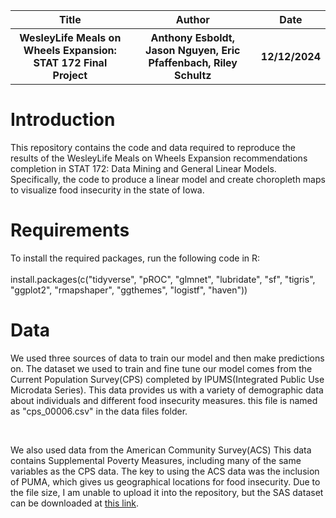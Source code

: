 <table>
  <tr>
    <th>Title</th>
    <th>Author</th>
    <th>Date</th>
  </tr>
  <tr>
    <th>WesleyLife Meals on Wheels Expansion: STAT 172 Final Project</th>
    <th>Anthony Esboldt, Jason Nguyen, Eric Pfaffenbach, Riley Schultz</th>
    <th>12/12/2024</th>
  </tr>
</table>
<h1>Introduction</h1>
<p>This repository contains the code and data required to reproduce the results of the WesleyLife Meals on Wheels Expansion recommendations completion in STAT 172: Data Mining and General Linear Models. Specifically, the code to produce a linear model and create choropleth maps to visualize food insecurity in the state of Iowa.</p>
<h1>Requirements</h1>
<p>To install the required packages, run the following code in R:<br>
<br>
install.packages(c("tidyverse", "pROC", "glmnet", "lubridate", "sf", "tigris", "ggplot2", "rmapshaper", "ggthemes", "logistf", "haven"))</p>

<h1>Data</h1>
<p>We used three sources of data to train our model and then make predictions on. The dataset we used to train and fine tune our model comes from the Current Population Survey(CPS) completed by IPUMS(Integrated Public Use Microdata Series). This data provides us with a variety of demographic data about individuals and different food insecurity measures. this file is named as "cps_00006.csv" in the data files folder.</p>
<br>
<p>We also used data from the American Community Survey(ACS) This data contains Supplemental Poverty Measures, including many of the same variables as the CPS data. The key to using the ACS data was the inclusion of PUMA, which gives us geographical locations for food insecurity. Due to the file size, I am unable to upload it into the repository, but the SAS dataset can be downloaded at <a href="https://www.census.gov/data/datasets/time-series/demo/supplemental-poverty-measure/acs-research-files.html">this link</a>.</p>
